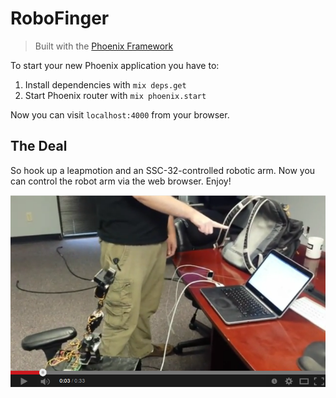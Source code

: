 # RoboFinger
> Built with the [Phoenix Framework](https://github.com/phoenixframework/phoenix)

To start your new Phoenix application you have to:

1. Install dependencies with `mix deps.get`
2. Start Phoenix router with `mix phoenix.start`

Now you can visit `localhost:4000` from your browser.

## The Deal

So hook up a leapmotion and an SSC-32-controlled robotic arm.  Now you can
control the robot arm via the web browser.  Enjoy!

[![YouTube video](web/youtube_screenshot.png)](https://www.youtube.com/watch?v=FX7pQlB6-IY)
